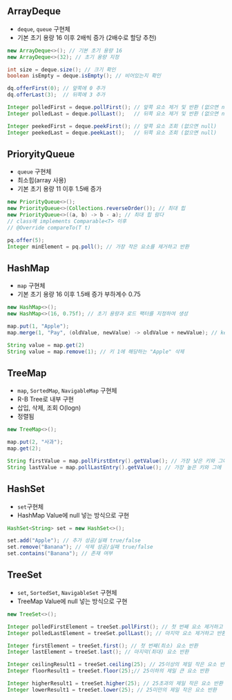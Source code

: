## ArrayDeque
- `deque`, `queue` 구현체
- 기본 초기 용량 16 이후 2배씩 증가 (2배수로 할당 추천)

```java
new ArrayDeque<>(); // 기본 초기 용량 16
new ArrayDeque<>(32); // 초기 용량 지정

int size = deque.size(); // 크기 확인
boolean isEmpty = deque.isEmpty(); // 비어있는지 확인

dq.offerFirst(0); // 앞쪽에 0 추가
dq.offerLast(3);  // 뒤쪽에 3 추가

Integer polledFirst = deque.pollFirst(); // 앞쪽 요소 제거 및 반환 (없으면 null)
Integer polledLast = deque.pollLast();   // 뒤쪽 요소 제거 및 반환 (없으면 null)

Integer peekedFirst = deque.peekFirst(); // 앞쪽 요소 조회 (없으면 null)
Integer peekedLast = deque.peekLast();   // 뒤쪽 요소 조회 (없으면 null)
```

## PrioryityQueue
- `queue` 구현체
- 최소힙(array 사용)
- 기본 초기 용량 11 이후 1.5배 증가

```java
new PriorityQueue<>();
new PriorityQueue<>(Collections.reverseOrder()); // 최대 힙
new PriorityQueue<>((a, b) -> b - a); // 최대 힙 람다
// class에 implements Comparable<T> 이후
// @Override compareTo(T t) 

pq.offer(5);
Integer minElement = pq.poll(); // 가장 작은 요소를 제거하고 반환
```

## HashMap
- `map` 구현체
- 기본 초기 용량 16 이후 1.5배 증가 부하계수 0.75

```java
new HashMap<>();
new HashMap<>(16, 0.75f); // 초기 용량과 로드 팩터를 지정하여 생성

map.put(1, "Apple");
map.merge(1, "Pay", (oldValue, newValue) -> oldValue + newValue); // key: 1 이없으면 Value: "pay" 있으면 Value: "ApplePay"

String value = map.get(2)
String value = map.remove(1); // 키 1에 해당하는 "Apple" 삭제
```

## TreeMap
- `map`, `SortedMap`, `NavigableMap` 구현체
- R-B Tree로 내부 구현
- 삽입, 삭제, 조회 O(logn)
- 정렬됨

```java
new TreeMap<>();

map.put(2, "사과");
map.get(2);

String firstValue = map.pollFirstEntry().getValue(); // 가장 낮은 키와 그에 해당하는 값 제거 및 반환
String lastValue = map.pollLastEntry().getValue(); // 가장 높은 키와 그에 해당하는 값 제거 및 반환
```

## HashSet
- `set`구현체
- HashMap Value에 null 넣는 방식으로 구현

```java
HashSet<String> set = new HashSet<>();

set.add("Apple"); // 추가 성공/실패 true/false
set.remove("Banana"); // 삭제 성공/실패 true/false
set.contains("Banana"); // 존재 여부
```

## TreeSet
- `set`, `SortedSet`, `NavigableSet` 구현체
- TreeMap Value에 null 넣는 방식으로 구현

```java
new TreeSet<>();

Integer polledFirstElement = treeSet.pollFirst(); // 첫 번째 요소 제거하고 반환
Integer polledLastElement = treeSet.pollLast(); // 마지막 요소 제거하고 반환

Integer firstElement = treeSet.first(); // 첫 번째(최소) 요소 반환
Integer lastElement = treeSet.last(); // 마지막(최대) 요소 반환

Integer ceilingResult1 = treeSet.ceiling(25); // 25이상의 제일 작은 요소 반환
Integer floorResult1 = treeSet.floor(25);// 25이하의 제일 큰 요소 반환

Integer higherResult1 = treeSet.higher(25); // 25초과의 제일 작은 요소 반환
Integer lowerResult1 = treeSet.lower(25); // 25미만의 제일 작은 요소 반환
```
